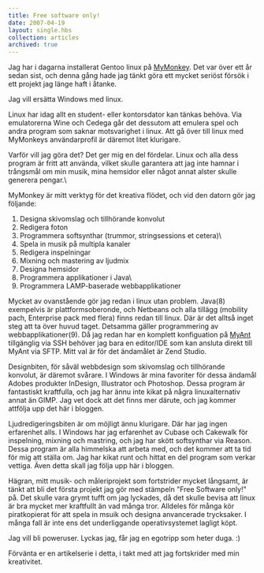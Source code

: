 ```yaml
---
title: Free software only!
date: 2007-04-19
layout: single.hbs
collection: articles
archived: true
---
```

Jag har i dagarna installerat Gentoo linux på
[MyMonkey](../../om/datorer#mymonkey). Det var över ett år sedan sist,
och denna gång hade jag tänkt göra ett mycket seriöst försök i ett
projekt jag länge haft i åtanke.

Jag vill ersätta Windows med linux.

Linux har idag allt en student- eller kontorsdator kan tänkas behöva.
Via emulatorerna Wine och Cedega går det dessutom att emulera spel och
andra program som saknar motsvarighet i linux. Att gå över till linux
med MyMonkeys användarprofil är däremot litet klurigare.

Varför vill jag göra det? Det ger mig en del fördelar. Linux och alla
dess program är fritt att använda, vilket skulle garantera att jag inte
hamnar i trångsmål om min musik, mina hemsidor eller något annat alster
skulle generera pengar.\

MyMonkey är mitt verktyg för det kreativa flödet, och vid den datorn gör
jag följande:

1.  Designa skivomslag och tillhörande konvolut
2.  Redigera foton
3.  Programmera softsynthar (trummor, stringsessions et cetera)\
4.  Spela in musik på multipla kanaler
5.  Redigera inspelningar
6.  Mixning och mastering av ljudmix
7.  Designa hemsidor
8.  Programmera applikationer i Java\
9.  Programmera LAMP-baserade webbapplikationer

Mycket av ovanstående gör jag redan i linux utan problem. Java(8)
exempelvis är plattformsoberonde, och Netbeans och alla tillägg
(mobility pach, Enterprise pack med flera) finns redan till linux. Där
är det alltså inget steg att ta över huvud taget. Detsamma gäller
programmering av webbapplikationer(9). Då jag redan har en komplett
konfiguation på [MyAnt](../../om/datorer#myant) tillgänglig via SSH
behöver jag bara en editor/IDE som kan ansluta direkt till MyAnt via
SFTP. Mitt val är för det ändamålet är Zend Studio.

Designbiten, för såväl webbdesign som skivomslag och tillhörande
konvolut, är däremot svårare. I Windows är mina favoriter för dessa
ändamål Adobes produkter InDesign, Illustrator och Photoshop. Dessa
program är fantastiskt kraftfulla, och jag har ännu inte kikat på några
linuxalternativ annat än GIMP. Jag vet dock att det finns mer därute,
och jag kommer attfölja upp det här i bloggen.

Ljudredigeringsbiten är om möjligt ännu klurigare. Där har jag ingen
erfarenhet alls. I Windows har jag erfarenhet av Cubase och Cakewalk för
inspelning, mixning och mastring, och jag har skött softsynthar via
Reason. Dessa program är alla himmelska att arbeta med, och det kommer
att ta tid för mig att ställa om. Jag har kikat runt och hittat en del
program som verkar vettiga. Även detta skall jag följa upp här i
bloggen.

Hägran, mitt musik- och måleriprojekt som fortstrider mycket långsamt,
är tänkt att bli det första projekt jag gör med stämpeln \"Free Software
only!\" på. Det skulle vara grymt tufft om jag lyckades, då det skulle
bevisa att linux är bra mycket mer kraftfullt än vad många tror.
Alldeles för många kör piratkopierat för att spela in msuik och designa
anvancerade trycksaker. I många fall är inte ens det underliggande
operativsystemet lagligt köpt.

Jag vill bli poweruser. Lyckas jag, får jag en egotripp som heter duga.
:)

Förvänta er en artikelserie i detta, i takt med att jag fortskrider med
min kreativitet.
